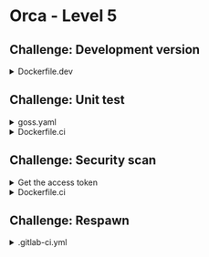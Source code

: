 # Orca - Level 5

## Challenge: Development version

<details><summary>Dockerfile.dev</summary>
<p>

```Dockerfile
FROM orca AS orca-deps
RUN apk -U add curl bash && \
    curl -sSfL https://i.jpillora.com/webproc | bash

FROM orca AS orca-dev
CMD ["/webproc", "--port", "8081", "--config", "/etc/orca.conf", "--", "su-exec", "orca", "sh", "/start.sh"]
EXPOSE 8081/tcp
COPY --from=orca-deps /webproc /webproc
```

</p>
</details>

## Challenge: Unit test

<details><summary>goss.yaml</summary>
<p>

```yaml
group:
  orca:
    exists: true
    gid: 10000

user:
  orca:
    exists: true
    uid: 10000
    gid: 10000

file:
  /orca:
    exists: true
    filetype: file
    mode: "0755"

command:
  "/orca version":
    exit-status: 0
    timeout: 1000
```

</p>
</details>

<details><summary>Dockerfile.ci</summary>
<p>

```Dockerfile
FROM orca AS structure-test
COPY goss.yaml goss.yaml
RUN apk --no-cache add curl && \
    curl -fsSL https://goss.rocks/install | sh && \
    goss validate && \
    echo "Structure test successful"
```

</p>
</details>

## Challenge: Security scan

<details><summary>Get the access token</summary>
<p>

```bash
docker run --rm -it aquasec/microscanner \
    --register your@email.com
```

</p>
</details>

<details><summary>Dockerfile.ci</summary>
<p>

```Dockerfile
FROM orca AS structure-test
COPY goss.yaml goss.yaml
RUN apk --no-cache add curl && \
    curl -fsSL https://goss.rocks/install | sh && \
    goss validate && \
    echo "Structure test successful"

FROM orca AS security-test
ADD https://get.aquasec.com/microscanner .
RUN apk --no-cache add ca-certificates && \
    chmod +x ./microscanner && \
    ./microscanner YourAccessToken && \
    echo "No vulnerabilities found"
```

> In case you have not received your own access token on e-mail yet, use the token `MTdmYmM5ODg1NmM?` (ask for the replacement for the last "?" character)

</p>
</details>

## Challenge: Respawn

<details><summary>.gitlab-ci.yml</summary>
<p>

```yaml
before_script:
  - docker login registry.local.cmd.cat:8000 -u root -p passw0rd

stages:
  - build

build:
  stage: build
  artifacts:
    untracked: true
  script:
    - docker build --no-cache -t orca .
    - docker build --no-cache -t orca-ci -f Dockerfile.ci .
    - docker cp $(docker create orca):/orca . && docker rm -f $(docker ps -lq)
    - docker tag orca registry.local.cmd.cat:8000/root/orca:$CI_JOB_ID
    - docker push registry.local.cmd.cat:8000/root/orca:$CI_JOB_ID
```

</p>
</details>
